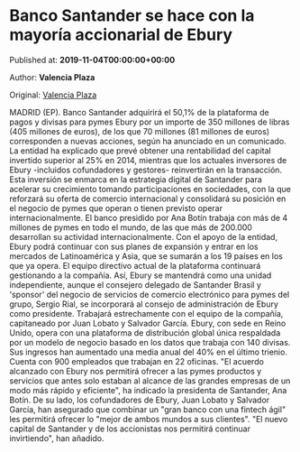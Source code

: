 
# Banco Santander se hace con la mayoría accionarial de Ebury

Published at: **2019-11-04T00:00:00+00:00**

Author: **Valencia Plaza**

Original: [Valencia Plaza](https://valenciaplaza.com/banco-santander-se-hace-con-la-mayoria-accionarial-de-ebury)

MADRID (EP). Banco Santander adquirirá el 50,1% de la plataforma de pagos y divisas para pymes Ebury por un importe de 350 millones de libras (405 millones de euros), de los que 70 millones (81 millones de euros) corresponden a nuevas acciones, según ha anunciado en un comunicado. La entidad ha explicado que prevé obtener una rentabilidad del capital invertido superior al 25% en 2014, mientras que los actuales inversores de Ebury -incluidos cofundadores y gestores- reinvertirán en la transacción.
Esta inversión se enmarca en la estrategia digital de Santander para acelerar su crecimiento tomando participaciones en sociedades, con la que reforzará su oferta de comercio internacional y consolidará su posición en el negocio de pymes que operan o tienen previsto operar internacionalmente. El banco presidido por Ana Botín trabaja con más de 4 millones de pymes en todo el mundo, de las que más de 200.000 desarrollan su actividad internacionalmente.
Con el apoyo de la entidad, Ebury podrá continuar con sus planes de expansión y entrar en los mercados de Latinoamérica y Asia, que se sumarán a los 19 países en los que ya opera. El equipo directivo actual de la plataforma continuará gestionando a la compañía. Así, Ebury se mantendrá como una unidad independiente, aunque el consejero delegado de Santander Brasil y 'sponsor' del negocio de servicios de comercio electrónico para pymes del grupo, Sergio Rial, se incorporará al consejo de administración de Ebury como presidente. Trabajará estrechamente con el equipo de la compañía, capitaneado por Juan Lobato y Salvador García.
Ebury, con sede en Reino Unido, opera con una plataforma de distribución global única respaldada por un modelo de negocio basado en los datos que trabaja con 140 divisas. Sus ingresos han aumentado una media anual del 40% en el último trienio. Cuenta con 900 empleados que trabajan en 22 oficinas. "El acuerdo alcanzado con Ebury nos permitirá ofrecer a las pymes productos y servicios que antes solo estaban al alcance de las grandes empresas de un modo más rápido y eficiente", ha indicado la presidenta de Santander, Ana Botín.
De su lado, los cofundadores de Ebury, Juan Lobato y Salvador García, han asegurado que combinar un "gran banco con una fintech ágil" les permitirá ofrecer lo "mejor de ambos mundos a sus clientes". "El nuevo capital de Santander y de los accionistas nos permitirá continuar invirtiendo", han añadido.
